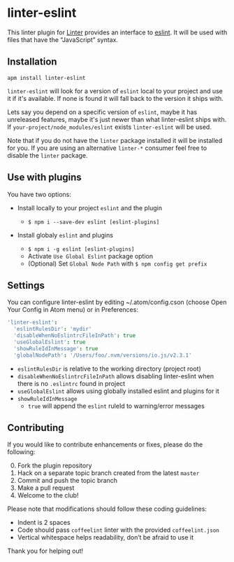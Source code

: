 # linter-eslint

This linter plugin for [Linter](https://github.com/AtomLinter/Linter) provides
an interface to [eslint](http://eslint.org). It will be used with files that
have the “JavaScript” syntax.

## Installation
```ShellSession
apm install linter-eslint
```

`linter-eslint` will look for a version of `eslint` local to your project and
use it if it's available. If none is found it will fall back to the version it
ships with.

Lets say you depend on a specific version of `eslint`, maybe it has unreleased
features, maybe it's just newer than what linter-eslint ships with. If
`your-project/node_modules/eslint` exists `linter-eslint` will be used.

Note that if you do not have the `linter` package installed it will be installed
for you. If you are using an alternative `linter-*` consumer feel free to disable
the `linter` package.

## Use with plugins

You have two options:

* Install locally to your project `eslint` and the plugin
  * `$ npm i --save-dev eslint [eslint-plugins]`

* Install globaly `eslint` and plugins
  * `$ npm i -g eslint [eslint-plugins]`
  * Activate `Use Global Eslint` package option
  * (Optional) Set `Global Node Path` with `$ npm config get prefix`

## Settings

You can configure linter-eslint by editing ~/.atom/config.cson (choose Open Your Config in Atom menu) or in Preferences:

```cson
'linter-eslint':
  'eslintRulesDir': 'mydir'
  'disableWhenNoEslintrcFileInPath': true
  'useGlobalEslint': true
  'showRuleIdInMessage': true
  'globalNodePath': '/Users/foo/.nvm/versions/io.js/v2.3.1'
```

* `eslintRulesDir` is relative to the working directory (project root)
* `disableWhenNoEslintrcFileInPath` allows disabling linter-eslint when there is no `.eslintrc` found in project
* `useGlobalEslint` allows using globally installed eslint and plugins for it
* `showRuleIdInMessage`
  * `true` will append the `eslint` ruleId to warning/error messages


## Contributing

If you would like to contribute enhancements or fixes, please do the following:

0. Fork the plugin repository
0. Hack on a separate topic branch created from the latest `master`
0. Commit and push the topic branch
0. Make a pull request
0. Welcome to the club!

Please note that modifications should follow these coding guidelines:

* Indent is 2 spaces
* Code should pass `coffeelint` linter with the provided `coffeelint.json`
* Vertical whitespace helps readability, don’t be afraid to use it

Thank you for helping out!
